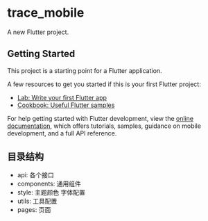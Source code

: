# trace_mobile

A new Flutter project.

## Getting Started

This project is a starting point for a Flutter application.

A few resources to get you started if this is your first Flutter project:

- [Lab: Write your first Flutter app](https://docs.flutter.dev/get-started/codelab)
- [Cookbook: Useful Flutter samples](https://docs.flutter.dev/cookbook)

For help getting started with Flutter development, view the
[online documentation](https://docs.flutter.dev/), which offers tutorials,
samples, guidance on mobile development, and a full API reference.

## 目录结构
- api:
  各个接口
- components:
  通用组件
- style:
  主题颜色
  字体配置
- utils:
  工具配置
- pages:
  页面